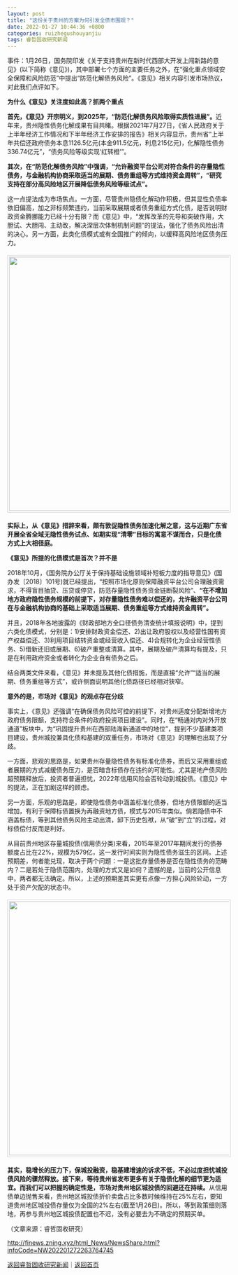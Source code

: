 ```yaml
---
layout: post
title: "这份关于贵州的方案为何引发全债市围观？"
date: 2022-01-27 10:44:36 +0800
categories: ruizhegushouyanjiu
tags: 睿哲固收研究新闻
---
```

<p>事件：1月26日，国务院印发《关于支持贵州在新时代西部大开发上闯新路的意见》(以下简称《意见》)，其中部署七个方面的主要任务之外，在“强化重点领域安全保障和风险防范”中提出“防范化解债务风险”。《意见》相关内容引发市场热议，对此我们点评如下。</p>
 <p><strong>为什么《意见》关注度如此高？抓两个重点</strong></p>
 <p><strong>首先，《意见》开宗明义，到2025年，“防范化解债务风险取得实质性进展”。</strong>近年来，贵州隐性债务化解成果有目共睹。根据2021年7月27日，《省人民政府关于上半年经济工作情况和下半年经济工作安排的报告》相关内容显示，贵州省“上半年共偿还政府债务本息1126.5亿元(本金911.5亿元，利息215亿元)，化解隐性债务336.74亿元”，“债务风险等级实现‘红转橙’”。</p>
 <p><strong>其次，在“防范化解债务风险”中强调，“允许融资平台公司对符合条件的存量隐性债务，与金融机构协商采取适当的展期、债务重组等方式维持资金周转”，“研究支持在部分高风险地区开展降低债务风险等级试点”。</strong></p>
 <p>这一点提法成为市场焦点。一方面，尽管贵州隐债化解动作积极，但其显性负债率依旧偏高，加之非标频繁违约，当前采取展期或者债务重组方式化债，是否说明财政资金腾挪能力已经十分有限？而《意见》中，“发挥改革的先导和突破作用，大胆试、大胆闯、主动改，解决深层次体制机制问题”的提法，强化了债务风险出清的决心。另一方面，此类化债模式或有全国推广的倾向，以缓释高风险地区债务压力。</p>
 <center><img src="https://dfscdn.dfcfw.com/download/D25343758816704504648_w1080h570.jpg" width="580" emheight="306" style="border:#d1d1d1 1px solid;padding:3px;margin:5px 0;" /></center><p><strong>实际上，从《意见》措辞来看，颇有敦促隐性债务加速化解之意，这与近期广东省开展全省全域无隐性债务试点、如期实现“清零”目标的寓意不谋而合，只是化债方式上大相径庭。</strong></p>
 <p><strong>《意见》所提的化债模式是首次？并不是</strong></p>
 <p>2018年10月，《国务院办公厅关于保持基础设施领域补短板力度的指导意见》(国办发〔2018〕101号)就已经提出，“按照市场化原则保障融资平台公司合理融资需求，不得盲目抽贷、压贷或停贷，防范存量隐性债务资金链断裂风险”、<strong>“在不增加地方政府隐性债务规模的前提下，对存量隐性债务难以偿还的，允许融资平台公司在与金融机构协商的基础上采取适当展期、债务重组等方式维持资金周转”。</strong></p>
 <p>并且，2018年各地披露的《财政部地方全口径债务清查统计填报说明》中，提到六类化债模式，分别是：1)安排财政资金偿还、2)出让政府股权以及经营性国有资产权益偿还、3)利用项目结转资金或经营收入偿还、4)合规转化为企业经营性债务、5)借新还旧或展期、6)破产重整或清算。其中，展期及破产清算均有提及，只是在利用政府资金或者转化为企业自有债务之后。</p>
 <p>结合两类文件来看，《意见》并未提及其他化债措施，而是直接“允许”“适当的展期、债务重组等方式”，或许侧面说明其他化债路径已经相对狭窄。</p>
 <p><strong>意外的是，市场对《意见》的观点存在分歧</strong></p>
 <p>事实上，《意见》还强调“在确保债务风险可控的前提下，对贵州适度分配新增地方政府债务限额，支持符合条件的政府投资项目建设”。同时，在“畅通对内对外开放通道”板块中，为“巩固提升贵州在西部陆海新通道中的地位”，提到不少基建类项目建设。贵州城投兼具化债和基建的双重任务，市场对《意见》的理解也出现了分歧。</p>
 <p>一方面，悲观的思路是，如果贵州存量隐性债务有标准化债券，而后又采用重组或者展期的方式减缓债务压力，是否暗含标债存在违约的可能性。尤其是地产债风险超预期释放后，投资者普遍担忧，2022年信用风险会否轮动到城投债。《意见》中的提法，正在加剧这样的顾虑。</p>
 <p>另一方面，乐观的思路是，即使隐性债务中涵盖标准化债券，但地方债限额的适当增加，有利于保障标债置换为再融资地方债，模式与2015年类似。倘若隐债中不涵盖标债，等到其他债务风险主动出清，卸下历史包袱，从“破”到“立”的过程，对标债偿付反而是利好。</p>
 <p>从目前贵州地区存量城投债(信用债分类)来看，2015年至2017年期间发行的债券额度占比在22%，规模为579亿，这一发行时间实则为隐性债务滋生的区间。上述预期差，何者能兑现，取决于两个问题：一是这批存量债券是否在隐性债务的范畴内？二是若处于隐债范围内，处理的方式又是如何？遗憾的是，当前的公开信息中，两者都无法确定。所以，上述的预期差其实更有点像一方担心风险轮动，一方处于资产欠配的状态中。</p>
 <center><img src="https://dfscdn.dfcfw.com/download/D24942762306854360013_w1080h560.jpg" width="580" emheight="301" style="border:#d1d1d1 1px solid;padding:3px;margin:5px 0;" /></center><p><strong>其实，稳增长的压力下，保城投融资，稳基建增速的诉求不低，不必过度担忧城投债风险的骤然释放。接下来，等待贵州省发布更多有关于隐债化解的细节更为适宜。而我们可以把握的确定性是，市场对贵州地区城投债的回避还在持续。</strong>从信用债单边抛售来看，贵州地区城投债折价卖盘占比多数时候维持在25%左右，要知道贵州地区城投债存量仅为全国的2%左右(截至1月26日)。所以，等到政策细则落地，再参与贵州地区城投债配置也不迟，没有必要去为不确定的预期买单。</p><p class="em_media">（文章来源：睿哲固收研究）</p>

<http://finews.zning.xyz/html_News/NewsShare.html?infoCode=NW202201272263764745>

[返回睿哲固收研究新闻](//finews.withounder.com/category/ruizhegushouyanjiu.html)｜[返回首页](//finews.withounder.com/)
